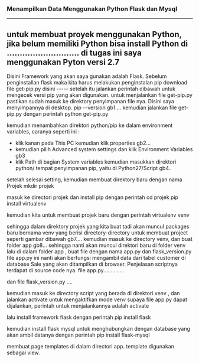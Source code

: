 ### Menampilkan Data Menggunakan Python Flask dan Mysql 
----

untuk membuat proyek menggunakan Python, jika belum memiliki Python bisa install Python di ............................ 
di tugas ini saya menggunakan Pyton versi 2.7 
---

Disini Framework yang akan saya gunakan adalah Flask. Sebelum penginstallan flask maka kita harus melakukan penginstalan pip
download file get-pip.py disini -----
setelah itu jalankan perintah dibawah untuk mengecek versi pip yang akan digunakan. untuk menjalankan file get-pip.py pastikan sudah masuk ke direktory penyimpanan file nya. Disini saya menyimpannya di desktop.
	pip --version 
gb1....
kemudian jalankan file get-pip.py dengan perintah 
		python get-pip.py

kemudian menambahkan direktori python/pip ke dalam environment variables, caranya seperti ini :
- klik kanan pada This PC kemudian klik properties
  gb2...
- kemudian pilih Advanced system settings dan klik Environment Variables
  gb3
- klik Path di bagian System variables kemudian masukkan direktori python/ 
tempat penyimpanan pip, yaitu di Python27/Script
  gb4..

setelah selesai setting, kemudian membuat direktory baru dengan nama Projek
	mkdir projek

masuk ke directori projek dan install pip dengan perintah 
	cd projek
	pip install virtualenv

kemudian kita untuk membuat projek baru dengan perintah 
	virtualenv venv

sehingga dalam direktory projek yang kita buat tadi akan muncul packages baru bernama venv yang berisi directory-directory untuk membuat project seperti gambar dibawah 
gb7....
kemudian masuk ke directory venv, dan buat folder app 
gb8...
sehingga nanti akan muncul direktori baru di folder venv
lalu di dalam folder app , buat file dengan nama app.py dan flask_version.py
file app.py ini nanti akan berfungsi mengambil data dari tabel customer di database Sale yang akan ditampilkan di browser. Penjelasan scriptnya terdapat di source code nya. 
file app.py..............


dan file flask_version.py
....


kemudian masuk ke directory script yang berada di direktori venv , dan jalankan activate untuk mengaktifkan mode venv supaya file app.py dapat dijalankan, perintah untuk menjalankannya adalah 
	activate

lalu install framework flask dengan perintah 
	pip install flask 

kemudian install flask mysql untuk menghubungkan dengan database yang akan ambil datanya dengan perintah 
	pip install flask-mysql

membuat page templates di dalam directori app. 
template digunakan sebagai view. 


